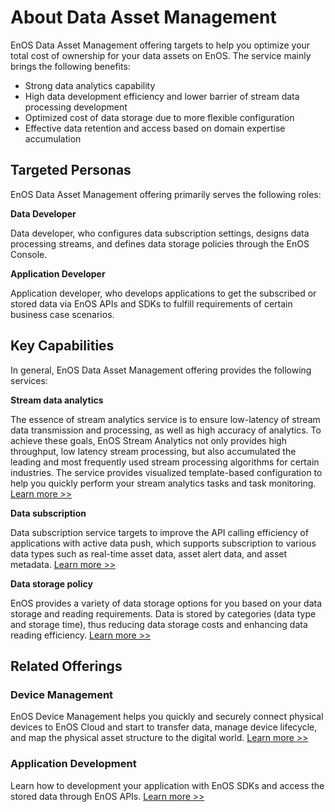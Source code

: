 # About Data Asset Management

EnOS Data Asset Management offering targets to help you optimize your total cost of ownership for your data assets on EnOS. The service mainly brings the following benefits:

- Strong data analytics capability
- High data development efficiency and lower barrier of stream data processing development
- Optimized cost of data storage due to more flexible configuration
- Effective data retention and access based on domain expertise accumulation


## Targeted Personas

EnOS Data Asset Management offering primarily serves the following roles:

**Data Developer**

Data developer, who configures data subscription settings, designs data processing streams, and defines data storage policies through the EnOS Console.

**Application Developer**

Application developer, who develops applications to get the subscribed or stored data via EnOS APIs and SDKs to fulfill requirements of certain business case scenarios.



## Key Capabilities

In general, EnOS Data Asset Management offering provides the following services:

**Stream data analytics**

The essence of stream analytics service is to ensure low-latency of stream data transmission and processing, as well as high accuracy of analytics. To achieve these goals, EnOS Stream Analytics not only provides high throughput, low latency stream processing, but also accumulated the leading and most frequently used stream processing algorithms for certain industries. The service provides visualized template-based configuration to help you quickly perform your stream analytics tasks and task monitoring. [Learn more >>](https://www.envisioniot.com/docs/online-data/en/latest/streaming_overview.html)

**Data subscription**

Data subscription service targets to improve the API calling efficiency of applications with active data push, which supports subscription to various data types such as real-time asset data, asset alert data, and asset metadata. [Learn more >>](https://www.envisioniot.com/docs/data-asset/en/latest/data_subscription_overview.html)

**Data storage policy**

EnOS provides a variety of data storage options for you based on your data storage and reading requirements. Data is stored by categories (data type and storage time), thus reducing data storage costs and enhancing data reading efficiency. [Learn more >>](https://www.envisioniot.com/docs/data-asset/en/latest/storage_policy_overview.html)



## Related Offerings

### Device Management

EnOS Device Management helps you quickly and securely connect physical devices to EnOS Cloud and start to transfer data, manage device lifecycle, and map the physical asset structure to the digital world. [Learn more >>](https://www.envisioniot.com/docs/device-connection/en/latest/device_management_overview.html)

### Application Development

Learn how to development your application with EnOS SDKs and access the stored data through EnOS APIs. [Learn more >>](https://www.envisioniot.com/docs/app-development/en/latest/app_dev_overview.html)

 